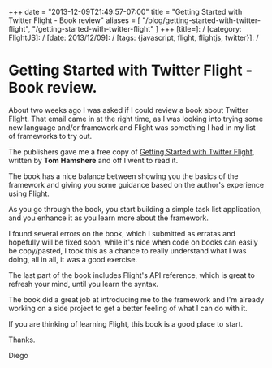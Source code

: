 +++
date = "2013-12-09T21:49:57-07:00"
title = "Getting Started with Twitter Flight - Book review"
aliases = [
	"/blog/getting-started-with-twitter-flight",
	"/getting-started-with-twitter-flight"
]
+++
[title=]: /
[category: FlightJS]: /
[date: 2013/12/09]: /
[tags: {javascript, flight, flightjs, twitter}]: /


# Getting Started with Twitter Flight - Book review.

About two weeks ago I was asked if I could review a book about Twitter Flight. That email came in at the right time, as I was looking into trying some new language and/or framework and Flight was something I had in my list of frameworks to try out.

The publishers gave me a free copy of [Getting Started with Twitter Flight](http://www.packtpub.com/getting-started-with-twitter-flight/book), written by **Tom Hamshere** and off I went to read it.

The book has a nice balance between showing you the basics of the framework and giving you some guidance based on the author's experience using Flight.

As you go through the book, you start building a simple task list application, and you enhance it as you learn more about the framework.

I found several errors on the book, which I submitted as erratas and hopefully will be fixed soon, while it's nice when code on books can easily be copy/pasted, I took this as a chance to really understand what I was doing, all in all, it was a good exercise.

The last part of the book includes Flight's API reference, which is great to refresh your mind, until you learn the syntax.

The book did a great job at introducing me to the framework and I'm already working on a side project to get a better feeling of what I can do with it.

If you are thinking of learning Flight, this book is a good place to start.

Thanks.

  Diego
